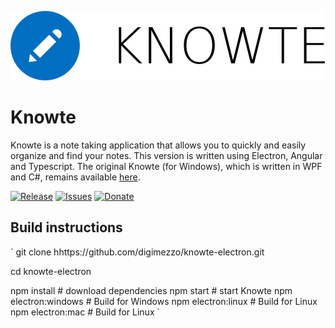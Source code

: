 ![Knowte](Knowte.full.png)

# Knowte

Knowte is a note taking application that allows you to quickly and easily organize and find your notes. This version is written using Electron, Angular and Typescript. The original Knowte (for Windows), which is written in WPF and C#, remains available <a href="https://github.com/digimezzo/Knowte">here</a>.

[![Release](https://img.shields.io/github/release/digimezzo/Knowte2.svg?style=flat-square)](https://github.com/digimezzo/Knowte2/releases/latest)
[![Issues](https://img.shields.io/github/issues/digimezzo/Knowte2.svg?style=flat-square)](https://github.com/digimezzo/Knowte2/issues)
[![Donate](https://img.shields.io/badge/Donate-PayPal-green.svg)](https://www.paypal.com/cgi-bin/webscr?cmd=_s-xclick&hosted_button_id=MQALEWTEZ7HX8)

## Build instructions

`
git clone hhttps://github.com/digimezzo/knowte-electron.git

cd knowte-electron

npm install            # download dependencies
npm start              # start Knowte
npm electron:windows   # Build for Windows
npm electron:linux     # Build for Linux
npm electron:mac       # Build for Linux
`
